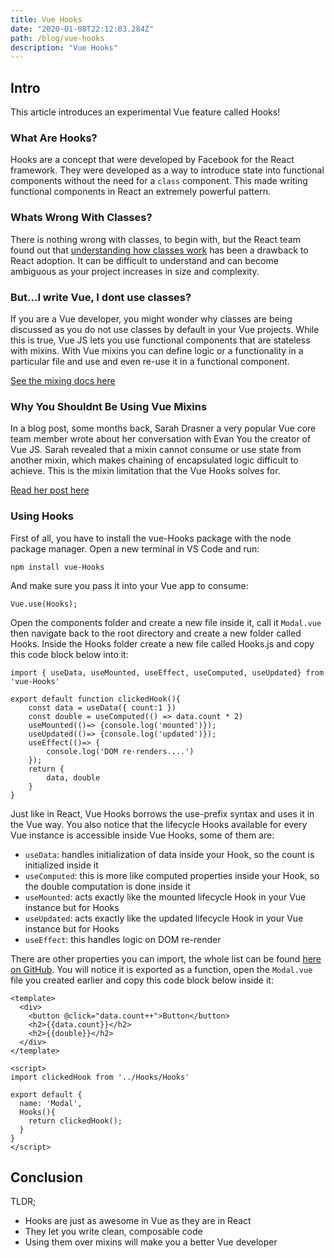 ```yaml
---
title: Vue Hooks
date: "2020-01-08T22:12:03.284Z"
path: /blog/vue-hooks
description: "Vue Hooks"
---
```


## Intro

This article introduces an experimental Vue feature called Hooks!

### What Are Hooks?

Hooks are a concept that were developed by Facebook for the React framework. They were developed as a way to introduce state into functional components without the need for a `class` component. This made writing functional components in React an extremely powerful pattern.

### Whats Wrong With Classes?

There is nothing wrong with classes, to begin with, but the React team found out that [understanding how classes work](https://reactjs.org/docs/hooks-intro.html#classes-confuse-both-people-and-machines) has been a drawback to React adoption. It can be difficult to understand and can become ambiguous as your project increases in size and complexity.

### But...I write Vue, I dont use classes?

If you are a Vue developer, you might wonder why classes are being discussed as you do not use classes by default in your Vue projects. While this is true, Vue JS lets you use functional components that are stateless with mixins. With Vue mixins you can define logic or a functionality in a particular file and use and even re-use it in a functional component.

[See the mixing docs here](https://vuejs.org/v2/guide/mixins.html)


### Why You Shouldnt Be Using Vue Mixins

In a blog post, some months back, Sarah Drasner a very popular Vue core team member wrote about her conversation with Evan You the creator of Vue JS. Sarah revealed that a mixin cannot consume or use state from another mixin, which makes chaining of encapsulated logic difficult to achieve. This is the mixin limitation that the Vue Hooks solves for.

[Read her post here](https://css-tricks.com/what-hooks-mean-for-vue/)


### Using Hooks

First of all, you have to install the vue-Hooks package with the node package manager. Open a new terminal in VS Code and run:

`npm install vue-Hooks`

And make sure you pass it into your Vue app to consume:

`Vue.use(Hooks);`

Open the components folder and create a new file inside it, call it `Modal.vue` then navigate back to the root directory and create a new folder called Hooks. Inside the Hooks folder create a new file called Hooks.js and copy this code block below into it:

```
import { useData, useMounted, useEffect, useComputed, useUpdated} from 'vue-Hooks'

export default function clickedHook(){
    const data = useData({ count:1 })
    const double = useComputed(() => data.count * 2)
    useMounted(()=> {console.log('mounted')});
    useUpdated(()=> {console.log('updated')});
    useEffect(()=> {
        console.log('DOM re-renders....')
    });
    return {
        data, double
    }
}
```

Just like in React, Vue Hooks borrows the use-prefix syntax and uses it in the Vue way. You also notice that the lifecycle Hooks available for every Vue instance is accessible inside Vue Hooks, some of them are:


- `useData`: handles initialization of data inside your Hook, so the count is initialized inside it
- `useComputed`: this is more like computed properties inside your Hook, so the double computation is done inside it
- `useMounted`: acts exactly like the mounted lifecycle Hook in your Vue instance but for Hooks
- `useUpdated`: acts exactly like the updated lifecycle Hook in your Vue instance but for Hooks
- `useEffect`: this handles logic on DOM re-render

There are other properties you can import, the whole list can be found [here on GitHub](https://github.com/yyx990803/vue-hooks). You will notice it is exported as a function, open the `Modal.vue` file you created earlier and copy this code block below inside it:

```
<template>
  <div> 
    <button @click="data.count++">Button</button>
    <h2>{{data.count}}</h2>
    <h2>{{double}}</h2>
  </div>
</template>

<script>
import clickedHook from '../Hooks/Hooks'

export default {
  name: 'Modal',
  Hooks(){
    return clickedHook();
  }
}
</script>
```

## Conclusion

TLDR;

- Hooks are just as awesome in Vue as they are in React 
- They let you write clean, composable code
- Using them over mixins will make you a better Vue developer

